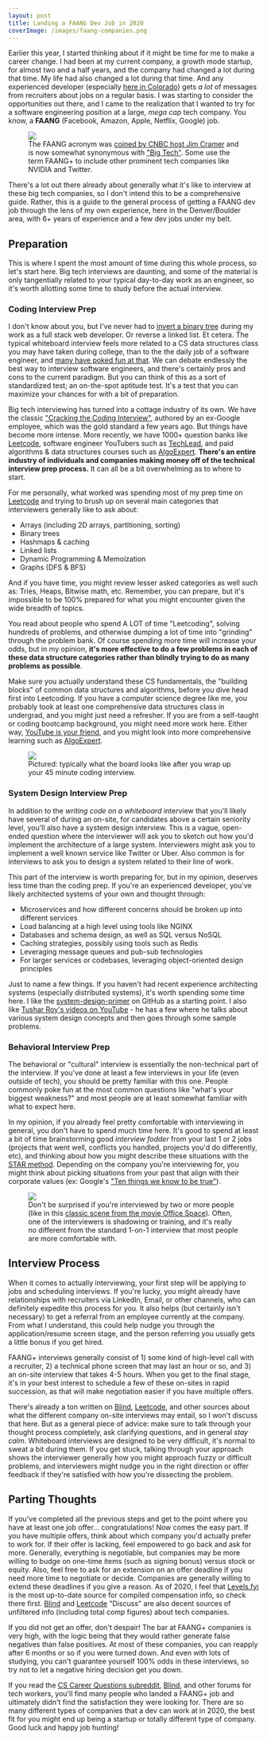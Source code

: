 ```yaml
---
layout: post
title: Landing a FAANG Dev Job in 2020
coverImage: /images/faang-companies.png
---
```


Earlier this year, I started thinking about if it might be time for me to make a career change. I had been at my current company, a growth mode startup, for almost two and a half years, and the company had changed a lot during that time. My life had also changed a lot during that time. And any experienced developer (especially [here in Colorado](https://markets.businessinsider.com/news/stocks/top-12-tech-hubs-in-the-us-according-to-bloomberg-2019-11-1028700143)) gets _a lot_ of messages from recruiters about jobs on a regular basis. I was starting to consider the opportunities out there, and I came to the realization that I wanted to try for a software engineering position at a large, _mega cap_ tech company. You know, a **FAANG** (Facebook, Amazon, Apple, Netflix, Google) job.

<figure>
  <img src="/images/faang-companies.png" />
  <figcaption>
    The FAANG acronym was <a href="https://www.investopedia.com/terms/f/faang-stocks.asp">coined by CNBC host Jim Cramer</a> and is now somewhat synonymous with <a href="https://en.wikipedia.org/wiki/Big_Tech">"Big Tech"</a>. Some use the term FAANG+ to include other prominent tech companies like NVIDIA and Twitter.
  </figcaption>
</figure>

There's a lot out there already about generally what it's like to interview at these big tech companies, so I don't intend this to be a comprehensive guide. Rather, this is a guide to the general process of getting a FAANG dev job through the lens of my own experience, here in the Denver/Boulder area, with 6+ years of experience and a few dev jobs under my belt.

## Preparation

This is where I spent the most amount of time during this whole process, so let's start here. Big tech interviews are daunting, and some of the material is only tangentially related to your typical day-to-day work as an engineer, so it's worth allotting some time to study before the actual interview.

### Coding Interview Prep

I don't know about you, but I've never had to [invert a binary tree](https://twitter.com/mxcl/status/608682016205344768) during my work as a full stack web developer. Or reverse a linked list. Et cetera. The typical whiteboard interview feels more related to a CS data structures class you may have taken during college, than to the the daily job of a software engineer, and [many have poked fun at that](https://twitter.com/catalinmpit/status/1237992452230918144). We can debate endlessly the best way to interview software engineers, and there's certainly pros and cons to the current paradigm. But you can think of this as a sort of standardized test; an on-the-spot aptitude test. It's a test that you can maximize your chances for with a bit of preparation.

Big tech interviewing has turned into a cottage industry of its own. We have the classic ["Cracking the Coding Interview"](https://amzn.to/3cknJ7w), authored by an ex-Google employee, which was the gold standard a few years ago. But things have become more intense. More recently, we have 1000+ question banks like [Leetcode](https://leetcode.com/), software engineer YouTubers such as [TechLead](https://www.youtube.com/channel/UC4xKdmAXFh4ACyhpiQ_3qBw), and paid algorithms & data structures courses such as [AlgoExpert](https://www.algoexpert.io/product). **There's an entire industry of individuals and companies making money off of the technical interview prep process.** It can all be a bit overwhelming as to where to start.

For me personally, what worked was spending most of my prep time on [Leetcode](https://leetcode.com/) and trying to brush up on several main categories that interviewers generally like to ask about:

- Arrays (including 2D arrays, partitioning, sorting)
- Binary trees
- Hashmaps & caching
- Linked lists
- Dynamic Programming & Memoization
- Graphs (DFS & BFS)

And if you have time, you might review lesser asked categories as well such as: Tries, Heaps, Bitwise math, etc. Remember, you can prepare, but it's impossible to be 100% prepared for what you might encounter given the wide breadth of topics.

You read about people who spend A LOT of time "Leetcoding", solving hundreds of problems, and otherwise dumping a lot of time into "grinding" through the problem bank. Of course spending more time will increase your odds, but in my opinion, **it's more effective to do a few problems in each of these data structure categories rather than blindly trying to do as many problems as possible**.

Make sure you actually understand these CS fundamentals, the "building blocks" of common data structures and algorithms, before you dive head first into Leetcoding. If you have a computer science degree like me, you probably took at least one comprehensive data structures class in undergrad, and you might just need a refresher. If you are from a self-taught or coding bootcamp background, you might need more work here. Either way, [YouTube is your friend](https://youtu.be/pcKY4hjDrxk), and you might look into more comprehensive learning such as [AlgoExpert](https://www.algoexpert.io/product).

<figure>
  <img src="/images/chalkboard-lecture.jpg" />
  <figcaption>
    Pictured: typically what the board looks like after you wrap up your 45 minute coding interview.
  </figcaption>
</figure>

### System Design Interview Prep

In addition to the _writing code on a whiteboard_ interview that you'll likely have several of during an on-site, for candidates above a certain seniority level, you'll also have a system design interview. This is a vague, open-ended question where the interviewer will ask you to sketch out how you'd implement the architecture of a large system. Interviewers might ask you to implement a well known service like Twitter or Uber. Also common is for interviews to ask you to design a system related to their line of work.

This part of the interview is worth preparing for, but in my opinion, deserves less time than the coding prep. If you're an experienced developer, you've likely architected systems of your own and thought through:

- Microservices and how different concerns should be broken up into different services
- Load balancing at a high level using tools like NGINX
- Databases and schema design, as well as SQL versus NoSQL
- Caching strategies, possibly using tools such as Redis
- Leveraging message queues and pub-sub technologies
- For larger services or codebases, leveraging object-oriented design principles

Just to name a few things. If you haven't had recent experience architecting systems (especially distributed systems), it's worth spending some time here. I like the [system-design-primer](https://github.com/donnemartin/system-design-primer) on GitHub as a starting point. I also like [Tushar Roy's videos on YouTube](https://youtu.be/UzLMhqg3_Wc) - he has a few where he talks about various system design concepts and then goes through some sample problems.

### Behavioral Interview Prep

The behavioral or "cultural" interview is essentially the non-technical part of the interview. If you've done at least a few interviews in your life (even outside of tech), you should be pretty familiar with this one. People commonly poke fun at the most common questions like "what's your biggest weakness?" and most people are at least somewhat familiar with what to expect here.

In my opinion, if you already feel pretty comfortable with interviewing in general, you don't have to spend much time here. It's good to spend at least a bit of time brainstorming good _interview fodder_ from your last 1 or 2 jobs (projects that went well, conflicts you handled, projects you'd do differently, etc), and thinking about how you might describe these situations with the [STAR method](https://www.themuse.com/advice/star-interview-method). Depending on the company you're interviewing for, you might think about picking situations from your past that align with their corporate values (ex: Google's ["Ten things we know to be true"](https://www.google.com/about/philosophy.html)).

<figure>
  <img src="/images/office-space-bobs.jpg" />
  <figcaption>
    Don't be surprised if you're interviewed by two or more people (like in this <a href="https://youtu.be/_iiOEQOtBlQ">classic scene from the movie Office Space</a>). Often, one of the interviewers is shadowing or training, and it's really no different from the standard 1-on-1 interview that most people are more comfortable with.
  </figcaption>
</figure>

## Interview Process

When it comes to actually interviewing, your first step will be applying to jobs and scheduling interviews. If you're lucky, you might already have relationships with recruiters via LinkedIn, Email, or other channels, who can definitely expedite this process for you. It also helps (but certainly isn't necessary) to get a referral from an employee currently at the company. From what I understand, this could help nudge you through the application/resume screen stage, and the person referring you usually gets a little bonus if you get hired.

FAANG+ interviews generally consist of 1) some kind of high-level call with a recruiter, 2) a technical phone screen that may last an hour or so, and 3) an on-site interview that takes 4-5 hours. When you get to the final stage, it's in your best interest to schedule a few of these on-sites in rapid succession, as that will make negotiation easier if you have multiple offers.

There's already a ton written on [Blind](https://www.teamblind.com/), [Leetcode](https://leetcode.com/), and other sources about what the different company on-site interviews may entail, so I won't discuss that here. But as a general piece of advice: make sure to talk through your thought process completely, ask clarifying questions, and in general _stay calm_. Whiteboard interviews are designed to be very difficult, it's normal to sweat a bit during them. If you get stuck, talking through your approach shows the interviewer generally how you might approach fuzzy or difficult problems, and interviewers might nudge you in the right direction or offer feedback if they're satisfied with how you're dissecting the problem.

## Parting Thoughts

If you've completed all the previous steps and get to the point where you have at least one job offer... congratulations! Now comes the easy part. If you have multiple offers, think about which company you'd actually prefer to work for. If their offer is lacking, feel empowered to go back and ask for more. Generally, everything is negotiable, but companies may be more willing to budge on one-time items (such as signing bonus) versus stock or equity. Also, feel free to ask for an extension on an offer deadline if you need more time to negotiate or decide. Companies are generally willing to extend these deadlines if you give a reason. As of 2020, I feel that [Levels.fyi](https://www.levels.fyi/) is the most up-to-date source for compiled compensation info, so check there first. [Blind](https://www.teamblind.com/) and [Leetcode](https://leetcode.com/) "Discuss" are also decent sources of unfiltered info (including total comp figures) about tech companies.

If you did not get an offer, don't despair! The bar at FAANG+ companies is very high, with the logic being that they would rather generate false negatives than false positives. At most of these companies, you can reapply after 6 months or so if you were turned down. And even with lots of studying, you can't guarantee yourself 100% odds in these interviews, so try not to let a negative hiring decision get you down.

If you read the [CS Career Questions subreddit](https://www.reddit.com/r/cscareerquestions/), [Blind](https://www.teamblind.com/), and other forums for tech workers, you'll find many people who landed a FAANG+ job and ultimately didn't find the satisfaction they were looking for. There are so many different types of companies that a dev can work at in 2020, the best fit for you might end up being a startup or totally different type of company. Good luck and happy job hunting!
